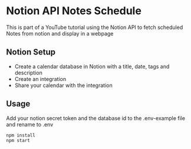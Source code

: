 # Notion API Notes Schedule

This is part of a YouTube tutorial using the Notion API to fetch scheduled Notes from notion and display in a webpage

## Notion Setup

- Create a calendar database in Notion with a title, date, tags and description
- Create an integration
- Share your calendar with the integration

## Usage

Add your notion secret token and the database id to the .env-example file and rename to .env

```
npm install
npm start
```
